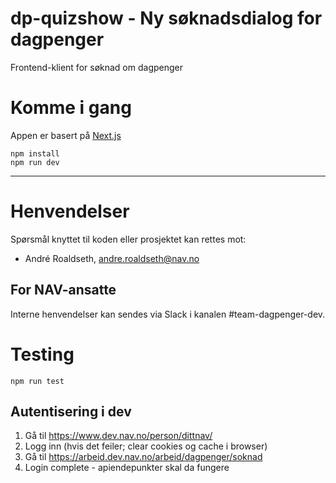 # dp-quizshow - Ny søknadsdialog for dagpenger

Frontend-klient for søknad om dagpenger

# Komme i gang

Appen er basert på [Next.js](https://nextjs.org/)

```shell
npm install
npm run dev
```

---

# Henvendelser

Spørsmål knyttet til koden eller prosjektet kan rettes mot:

* André Roaldseth, andre.roaldseth@nav.no

## For NAV-ansatte

Interne henvendelser kan sendes via Slack i kanalen #team-dagpenger-dev.

# Testing

```shell
npm run test
```

## Autentisering i dev
1. Gå til https://www.dev.nav.no/person/dittnav/
2. Logg inn (hvis det feiler; clear cookies og cache i browser)
3. Gå til https://arbeid.dev.nav.no/arbeid/dagpenger/soknad
4. Login complete - apiendepunkter skal da fungere


